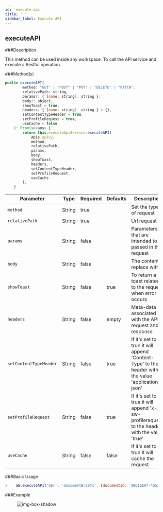 ```yaml
---
id:  execute-api
title: ' '
sidebar_label: Execute API
---
```


## executeAPI

###Description

This method can be used inside any workspace. To call the API service and execute a Restful operation.

###Method(s)

```javascript
public executeAPI(
        method: "GET" | "POST" | "PUT" | "DELETE" | "PATCH",
        relativePath: string,
        params?: { [name: string]: string },
        body?: object,
        showToast = true,
        headers: { [name: string]: string } = {},
        setContentTypeHeader = true,
        setProfileRequest = true,
        useCache = false
    ): Promise<any> {
        return this.executeApiService.executeAPI(
            Apis.apiV2,
            method,
            relativePath,
            params,
            body,
            showToast,
            headers,
            setContentTypeHeader,
            setProfileRequest,
            useCache
        );
    }
```

<table className="custom-table">
    <thead>
        <tr>
            <th>Parameter</th>
            <th>Type</th>
            <th>Required</th>
            <th>Defaults</th>
            <th>Description</th>
        </tr>
    </thead>
    <tbody>
        <tr className="selected">
            <td><code>method</code></td>
            <td>String</td>
            <td>true</td>
            <td></td>
            <td>Set the type of request</td> 
        </tr>
        <tr className="selected">
            <td><code>relativePath</code></td>
            <td>String</td>
            <td>true</td>
            <td></td>
            <td>Url request</td> 
        </tr>
        <tr className="selected">
            <td><code>params</code></td>
            <td>String</td>
            <td>false</td>
            <td></td>
            <td>Parameters that are intended to be passed in the request</td> 
        </tr>
        <tr className="selected">
            <td><code>body</code></td>
            <td>String</td>
            <td>false</td>
            <td></td>
            <td>The content to replace with</td> 
        </tr>
        <tr className="selected">
            <td><code>showToast</code></td>
            <td>String</td>
            <td>false</td>
            <td>true</td>
            <td>To return a toast related to the request when error occurs</td> 
        </tr>
        <tr className="selected">
            <td><code>headers</code></td>
            <td>String</td>
            <td>false</td>
            <td>empty</td>
            <td>Meta-data associated with the API request and response</td> 
        </tr>
        <tr className="selected">
            <td><code>setContentTypeHeader</code></td>
            <td>String</td>
            <td>false</td>
            <td>true</td>
            <td>If it's set to true it will append 'Content-Type' to the header with the value 'application-json'</td> 
        </tr>
        <tr className="selected">
            <td><code>setProfileRequest</code></td>
            <td>String</td>
            <td>false</td>
            <td>true</td>
            <td>If it's set to true it will append 'x-sw-profilerequest' to the header with the value 'true'</td> 
        </tr>
        <tr className="selected">
            <td><code>useCache</code></td>
            <td>String</td>
            <td>false</td>
            <td>false</td>
            <td>If it's set to true it will cache the request</td> 
        </tr>
    </tbody>
</table>

###Basic Usage

```javascript
>    SW.executeAPI('GET', 'documentBriefs', {documentId: 'd8615b0f-4b52-4360-8f61-62c62bcb5463'});
```

###Example

<figure>

![img-box-shadow](/img/sdk/execute-api/execute_api_method.png)
<figcaption></figcaption>
</figure>